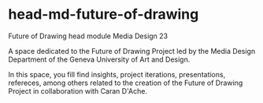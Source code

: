 # head-md-future-of-drawing
 Future of Drawing head module Media Design 23

 A space dedicated to the Future of Drawing Project led by the Media Design Department of the Geneva University of Art and Design.

 In this space, you fill find insights, project iterations, presentations, refereces, among others related to the creation of the Future of Drawing Project in collaboration with Caran D'Ache.
